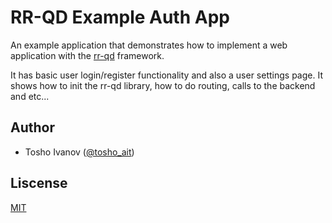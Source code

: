 # RR-QD Example Auth App

An example application that demonstrates how to implement a web application with the [rr-qd](https://github.com/tosho-ait/rr-qd/blob/master/README.md) framework. 

It has basic user login/register functionality and also a user settings page. It shows how to init the rr-qd library, how to do routing, calls to the backend and etc...  


## Author

- Tosho Ivanov ([@tosho_ait](https://twitter.com/tosho_ait))

## Liscense

[MIT](/LICENSE.md)